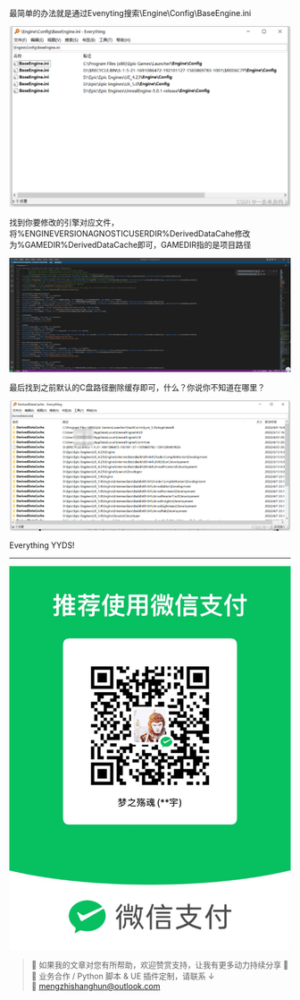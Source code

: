 最简单的办法就是通过Evenyting搜索\Engine\Config\BaseEngine.ini

![](https://raw.githubusercontent.com/mengzhishanghun/mengzhishanghun/main/Blog/Assets/%E5%9B%BE%E7%89%87/Pasted%20image%2020240605114758.png)

找到你要修改的引擎对应文件，将%ENGINEVERSIONAGNOSTICUSERDIR%DerivedDataCahe修改为%GAMEDIR%DerivedDataCache即可，GAMEDIR指的是项目路径  

![](https://raw.githubusercontent.com/mengzhishanghun/mengzhishanghun/main/Blog/Assets/%E5%9B%BE%E7%89%87/Pasted%20image%2020240605114809.png)

最后找到之前默认的C盘路径删除缓存即可，什么？你说你不知道在哪里？  

![](https://raw.githubusercontent.com/mengzhishanghun/mengzhishanghun/main/Blog/Assets/%E5%9B%BE%E7%89%87/Pasted%20image%2020240605114817.png)

Everything YYDS!

---

![微信支付](https://raw.githubusercontent.com/mengzhishanghun/mengzhishanghun/main/PayCodes/WeChatPay.jpg)

> 📢 如果我的文章对您有所帮助，欢迎赞赏支持，让我有更多动力持续分享 🙏  
> 💼 业务合作 / Python 脚本 & UE 插件定制，请联系 ↓  
> 📧 [mengzhishanghun@outlook.com](mengzhishanghun@outlook.com)